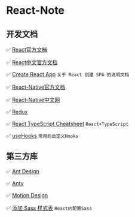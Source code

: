 # React-Note

## 开发文档

✅ [React官方文档](https://reactjs.org/docs/getting-started.html)

✅ [React中文官方文档](https://react.docschina.org/)

✅ [Create React App](https://create-react-app.dev/docs/getting-started/) `关于 React 创建 SPA 的说明文档`

✅ [React-Native官方文档](https://reactnative.dev/)

✅ [React-Native中文网](https://reactnative.cn/)

✅ [Redux](https://redux.js.org)

✅ [React TypeScript Cheatsheet](https://react-typescript-cheatsheet.netlify.app/) `React+TypeScript`

✅ [useHooks](https://usehooks.com/) `常用的自定义Hooks`

## 第三方库

✅ [Ant Design](https://ant.design/index-cn)

✅ [Antv](https://antv.vision/zh)

✅ [Motion Design](https://motion.ant.design/index-cn)

✅ [添加 Sass 样式表](https://www.html.cn/create-react-app/docs/adding-a-sass-stylesheet/) `React内配置Sass`
